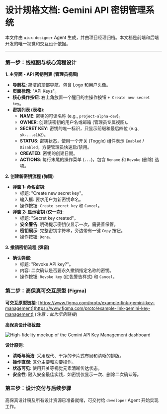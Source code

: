 # 设计规格文档: Gemini API 密钥管理系统

本文件由 `uiux-designer` Agent 生成，并由项目经理归档。本文档是前端和后端开发的唯一视觉和交互设计依据。

---

### 第一步：线框图与核心流程设计

**1. 主界面 - API 密钥列表 (管理员视图)**
*   **导航栏**: 简洁的顶部导航，包含 Logo 和用户头像。
*   **页面标题**: "API Keys"。
*   **核心操作按钮**: 右上角放置一个醒目的主操作按钮 `+ Create new secret key`。
*   **密钥列表 (表格)**:
    *   **NAME**: 密钥的可读名称 (e.g., `project-alpha-dev`)。
    *   **OWNER**: 创建该密钥的用户名或邮箱 (管理员专属视图)。
    *   **SECRET KEY**: 密钥的唯一标识，只显示前缀和最后四位 (e.g., `sk-...a1b2`)。
    *   **STATUS**: 密钥状态，使用一个开关 (Toggle) 组件表示 `Enabled` / `Disabled`，方便管理员快速启/禁用。
    *   **CREATED**: 密钥的创建日期。
    *   **ACTIONS**: 每行末尾的操作菜单 (`...`)，包含 `Rename` 和 `Revoke` (删除) 选项。

**2. 创建新密钥流程 (弹窗)**
*   **弹窗 1: 命名密钥**:
    *   标题: "Create new secret key"。
    *   输入框: 要求用户为新密钥命名。
    *   操作按钮: `Create secret key` 和 `Cancel`。
*   **弹窗 2: 显示密钥 (仅一次)**:
    *   标题: "Secret key created"。
    *   **安全警告**: 明确提示密钥仅显示一次，需妥善保管。
    *   **密钥展示**: 完整密钥字符串，旁边带有一键 `Copy` 按钮。
    *   操作按钮: `Done`。

**3. 撤销密钥流程 (弹窗)**
*   **确认弹窗**:
    *   标题: "Revoke API key?"。
    *   内容: 二次确认是否要永久撤销指定名称的密钥。
    *   操作按钮: `Revoke key` (红色警告样式) 和 `Cancel`。

### 第二步：高保真可交互原型 (Figma)

**可交互原型链接**: [https://www.figma.com/proto/example-link-gemini-key-management](https://www.figma.com/proto/example-link-gemini-key-management) (*注意：此为示例链接*)

**高保真设计稿截图**:

![High-fidelity mockup of the Gemini API Key Management dashboard](https://storage.googleapis.com/claude-hosted-assets/claude-code-assets/gemini-ui-design-mockup.png)

**设计原则**:
*   **清晰与简洁**: 采用现代、干净的卡片式布局和清晰的排版。
*   **操作直观**: 区分主要和次要操作。
*   **状态可见**: 使用开关等视觉元素清晰传达状态。
*   **安全性**: 融入安全最佳实践，如密钥仅显示一次、删除二次确认等。

### 第三步：设计交付与后续步骤

高保真设计稿及所有设计资源已准备就绪，可交付给 `developer` Agent 开始实现工作。
